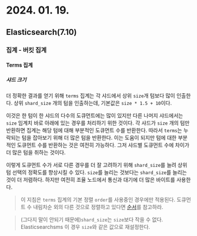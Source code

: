 # 2024. 01. 19.

## Elasticsearch(7.10)

### 집계 - 버킷 집계

#### Terms 집계

##### 샤드 크기

더 정확한 결과를 얻기 위해 `terms` 집계는 각 샤드에서 상위 `size`개 텀보다 많이 인출한다. 상위 `shard_size` 개의 텀을 인출하는데, 기본값은 `size * 1.5 + 10`이다.

이것은 한 텀이 한 샤드의 다수의 도큐먼트에는 많이 있지만 다른 나머지 샤드에서는 `size` 임계치 바로 아래에 있는 경우를 처리하기 위한 것이다. 각 샤드가 `size` 개의 텀만 반환하면 집계는 해당 텀에 대해 부분적인 도큐먼트 수를 반환한다. 따라서 `terms`는 누락되는 텀을 잡아보기 위해 더 많은 텀을 반환한다. 이는 도움이 되지만 텀에 대한 부분적인 도큐먼트 수를 반환하는 것은 여전히 가능하다. 그저 샤드별 도큐먼트 수에 차이가 더 많은 텀을 취하는 것이다.

이렇게 도큐먼트 수가 서로 다른 경우를 더 잘 고려하기 위해 `shard_size`를 늘려 상위 텀 선택의 정확도를 향상시킬 수 있다. `size`를 늘리는 것보다는 `shard_size`를 늘리는 것이 더 저렴하다. 하지만 여전히 조율 노드에서 통신과 대기에 더 많은 바이트를 사용한다.

> 이 지침은 `terms` 집계의 기본 정렬 `order`를 사용중인 경우에만 적용된다. 도큐먼트 수 내림차순 외의 다른 것으로 정렬하고 있다면 [순서][agge-terms-order]를 참고하라.

> (그다지 말이 안되기 때문에)`shard_size`는 `size`보다 작을 수 없다. Elasticsearchsms 이 경우 `size`와 같은 값으로 재설정한다.



[agge-terms-order]: https://www.elastic.co/guide/en/elasticsearch/reference/current/search-aggregations-bucket-terms-aggregation.html#search-aggregations-bucket-terms-aggregation-order